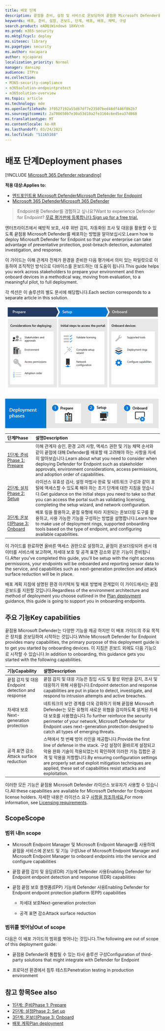 ```yaml
---
title: 배포 단계
description: 끝점을 준비, 설정 및 서비스로 온보딩하여 끝점용 Microsoft Defender를 배포하는 방법에 대해 자세히 알아보기
keywords: 배포, 준비, 설정, 온보드, 단계, 배포, 배포, 채택, 구성
search.product: eADQiWindows 10XVcnh
ms.prod: m365-security
ms.mktglfcycl: deploy
ms.sitesec: library
ms.pagetype: security
ms.author: macapara
author: mjcaparas
localization_priority: Normal
manager: dansimp
audience: ITPro
ms.collection:
- M365-security-compliance
- m365solution-endpointprotect
- m365solution-overview
ms.topic: article
ms.technology: mde
ms.openlocfilehash: 3f0527192a55d67df7e23507bed46df446f8b2b7
ms.sourcegitcommit: 2a708650b7e30a53d10a2fe3164c6ed5ea37d868
ms.translationtype: MT
ms.contentlocale: ko-KR
ms.lasthandoff: 03/24/2021
ms.locfileid: "51165168"
---
```

# <a name="deployment-phases"></a><span data-ttu-id="d5a1b-104">배포 단계</span><span class="sxs-lookup"><span data-stu-id="d5a1b-104">Deployment phases</span></span>

[!INCLUDE [Microsoft 365 Defender rebranding](../../includes/microsoft-defender.md)]

<span data-ttu-id="d5a1b-105">**적용 대상:**</span><span class="sxs-lookup"><span data-stu-id="d5a1b-105">**Applies to:**</span></span>
- [<span data-ttu-id="d5a1b-106">엔드포인트용 Microsoft Defender</span><span class="sxs-lookup"><span data-stu-id="d5a1b-106">Microsoft Defender for Endpoint</span></span>](https://go.microsoft.com/fwlink/p/?linkid=2154037)
- [<span data-ttu-id="d5a1b-107">Microsoft 365 Defender</span><span class="sxs-lookup"><span data-stu-id="d5a1b-107">Microsoft 365 Defender</span></span>](https://go.microsoft.com/fwlink/?linkid=2118804)

><span data-ttu-id="d5a1b-108">Endpoint용 Defender를 경험하고 싶나요?</span><span class="sxs-lookup"><span data-stu-id="d5a1b-108">Want to experience Defender for Endpoint?</span></span> [<span data-ttu-id="d5a1b-109">무료 평가판에 등록합니다.</span><span class="sxs-lookup"><span data-stu-id="d5a1b-109">Sign up for a free trial.</span></span>](https://www.microsoft.com/microsoft-365/windows/microsoft-defender-atp?ocid=docs-wdatp-assignaccess-abovefoldlink)

<span data-ttu-id="d5a1b-110">엔터프라이즈에서 예방적 보호, 사후 위반 감지, 자동화된 조사 및 대응을 활용할 수 있도록 끝점용 Microsoft Defender를 배포하는 방법을 알아보십시오.</span><span class="sxs-lookup"><span data-stu-id="d5a1b-110">Learn how to deploy Microsoft Defender for Endpoint so that your enterprise can take advantage of preventative protection, post-breach detection, automated investigation, and response.</span></span> 


<span data-ttu-id="d5a1b-111">이 가이드는 이해 관계자 전체가 환경을 준비한 다음 평가에서 의미 있는 파일럿으로 이동하여 조직적인 방식으로 디바이스를 온보드하는 데 도움이 됩니다.</span><span class="sxs-lookup"><span data-stu-id="d5a1b-111">This guide helps you work across stakeholders to prepare your environment and then onboard devices in a methodical way, moving from evaluation, to a meaningful pilot, to full deployment.</span></span>

<span data-ttu-id="d5a1b-112">각 섹션은 이 솔루션의 별도 문서에 해당합니다.</span><span class="sxs-lookup"><span data-stu-id="d5a1b-112">Each section corresponds to a separate article in this solution.</span></span>

![표의 세부 정보가 있는 배포 단계의 이미지](images/deployment-guide-phases.png)


![배포 단계 요약: 준비, 설정, 온보드](images/phase-diagrams/deployment-phases.png)

|<span data-ttu-id="d5a1b-115">단계</span><span class="sxs-lookup"><span data-stu-id="d5a1b-115">Phase</span></span> | <span data-ttu-id="d5a1b-116">설명</span><span class="sxs-lookup"><span data-stu-id="d5a1b-116">Description</span></span> | 
|:-------|:-----|
| [<span data-ttu-id="d5a1b-117">1단계: 준비</span><span class="sxs-lookup"><span data-stu-id="d5a1b-117">Phase 1: Prepare</span></span>](prepare-deployment.md)| <span data-ttu-id="d5a1b-118">이해 관계자 승인, 환경 고려 사항, 액세스 권한 및 기능 채택 순서와 같이 끝점에 대해 Defender를 배포할 때 고려해야 하는 사항을 자세히 알아보습니다.</span><span class="sxs-lookup"><span data-stu-id="d5a1b-118">Learn about what you need to consider when deploying Defender for Endpoint such as stakeholder approvals, environment considerations, access permissions, and adoption order of capabilities.</span></span> 
| [<span data-ttu-id="d5a1b-119">2단계: 설치</span><span class="sxs-lookup"><span data-stu-id="d5a1b-119">Phase 2: Setup</span></span>](production-deployment.md)|  <span data-ttu-id="d5a1b-120">라이선스 유효성 검사, 설정 마법사 완료 및 네트워크 구성과 같이 포털에 액세스할 수 있도록 해야 하는 초기 단계에 대한 지침을 얻습니다.</span><span class="sxs-lookup"><span data-stu-id="d5a1b-120">Get guidance on the initial steps you need to take so that you can access the portal such as validating licensing, completing the setup wizard, and network configuration.</span></span> 
| [<span data-ttu-id="d5a1b-121">3단계: 온보더</span><span class="sxs-lookup"><span data-stu-id="d5a1b-121">Phase 3: Onboard</span></span>](onboarding.md) | <span data-ttu-id="d5a1b-122">배포 링을 활용하고, 끝점 유형에 따라 지원되는 온보더링 도구를 활용하고, 사용 가능한 기능을 구성하는 방법을 설명합니다.</span><span class="sxs-lookup"><span data-stu-id="d5a1b-122">Learn how to make use of deployment rings, supported onboarding tools based on the type of endpoint, and configuring available capabilities.</span></span> 


<span data-ttu-id="d5a1b-123">이 가이드를 완료하면 올바른 액세스 권한으로 설정하고, 끝점이 온보더링되어 센서 데이터를 서비스에 보고하며, 차세대 보호 및 공격 표면 감소와 같은 기능이 준비됩니다.</span><span class="sxs-lookup"><span data-stu-id="d5a1b-123">After you've completed this guide, you'll be setup with the right access permissions, your endpoints will be onboarded and reporting sensor data to the service, and capabilities such as next-generation protection and attack surface reduction will be in place.</span></span>



<span data-ttu-id="d5a1b-124">배포 계획 지침에 설명된 환경 아키텍처 및 [](deployment-strategy.md) 배포 방법에 관계없이 이 가이드에서는 끝점 온보드를 지원할 것입니다.</span><span class="sxs-lookup"><span data-stu-id="d5a1b-124">Regardless of the environment architecture and method of deployment you choose outlined in the [Plan deployment](deployment-strategy.md) guidance, this guide is going to support you in onboarding endpoints.</span></span> 








## <a name="key-capabilities"></a><span data-ttu-id="d5a1b-125">주요 기능</span><span class="sxs-lookup"><span data-stu-id="d5a1b-125">Key capabilities</span></span>

<span data-ttu-id="d5a1b-126">끝점용 Microsoft Defender는 다양한 기능을 제공 하지만 이 배포 가이드의 주요 목적은 장치를 온보딩하여 시작하는 것입니다.</span><span class="sxs-lookup"><span data-stu-id="d5a1b-126">While Microsoft Defender for Endpoint provides many capabilities, the primary purpose of this deployment guide is to get you started by onboarding devices.</span></span> <span data-ttu-id="d5a1b-127">이 지침은 온보드 외에도 다음 기능으로 시작할 수 있습니다.</span><span class="sxs-lookup"><span data-stu-id="d5a1b-127">In addition to onboarding, this guidance gets you started with the following capabilities.</span></span>



<span data-ttu-id="d5a1b-128">기능</span><span class="sxs-lookup"><span data-stu-id="d5a1b-128">Capability</span></span> | <span data-ttu-id="d5a1b-129">설명</span><span class="sxs-lookup"><span data-stu-id="d5a1b-129">Description</span></span> 
:---|:---
<span data-ttu-id="d5a1b-130">끝점 감지 및 대응</span><span class="sxs-lookup"><span data-stu-id="d5a1b-130">Endpoint detection and response</span></span> | <span data-ttu-id="d5a1b-131">끝점 감지 및 대응 기능은 침입 시도 및 활성 위반을 감지, 조사 및 대응하기 위해 사용됩니다.</span><span class="sxs-lookup"><span data-stu-id="d5a1b-131">Endpoint detection and response capabilities are put in place to detect, investigate, and respond to intrusion attempts and active breaches.</span></span>
<span data-ttu-id="d5a1b-132">차세대 보호</span><span class="sxs-lookup"><span data-stu-id="d5a1b-132">Next-generation protection</span></span> | <span data-ttu-id="d5a1b-133">네트워크의 보안 경계를 더욱 강화하기 위해 끝점용 Microsoft Defender는 모든 유형의 새로운 위협을 감지하도록 설계된 차세대 보호를 사용했습니다.</span><span class="sxs-lookup"><span data-stu-id="d5a1b-133">To further reinforce the security perimeter of your network, Microsoft Defender for Endpoint uses next-generation protection designed to catch all types of emerging threats.</span></span>
<span data-ttu-id="d5a1b-134">공격 표면 감소</span><span class="sxs-lookup"><span data-stu-id="d5a1b-134">Attack surface reduction</span></span> |  <span data-ttu-id="d5a1b-135">스택에서 첫 번째 방어 라인을 제공합니다.</span><span class="sxs-lookup"><span data-stu-id="d5a1b-135">Provide the first line of defense in the stack.</span></span> <span data-ttu-id="d5a1b-136">구성 설정이 올바르게 설정되고 악용 완화 기술이 적용되었는지 확인하여 이러한 기능 집합은 공격 및 악용을 저항합니다.</span><span class="sxs-lookup"><span data-stu-id="d5a1b-136">By ensuring configuration settings are properly set and exploit mitigation techniques are applied, these set of capabilities resist attacks and exploitation.</span></span>

<span data-ttu-id="d5a1b-137">이러한 모든 기능은 끝점용 Microsoft Defender 라이선스 보유자가 사용할 수 있습니다.</span><span class="sxs-lookup"><span data-stu-id="d5a1b-137">All these capabilities are available for Microsoft Defender for Endpoint license holders.</span></span> <span data-ttu-id="d5a1b-138">자세한 내용은 라이선스 요구 [사항을 참조하세요.](minimum-requirements.md#licensing-requirements)</span><span class="sxs-lookup"><span data-stu-id="d5a1b-138">For more information, see [Licensing requirements](minimum-requirements.md#licensing-requirements).</span></span>

## <a name="scope"></a><span data-ttu-id="d5a1b-139">Scope</span><span class="sxs-lookup"><span data-stu-id="d5a1b-139">Scope</span></span>

### <a name="in-scope"></a><span data-ttu-id="d5a1b-140">범위 내</span><span class="sxs-lookup"><span data-stu-id="d5a1b-140">In scope</span></span>

-   <span data-ttu-id="d5a1b-141">Microsoft Endpoint Manager 및 Microsoft Endpoint Manager를 사용하여 끝점을 서비스에 온보드 및 기능 구성</span><span class="sxs-lookup"><span data-stu-id="d5a1b-141">Use of Microsoft Endpoint Manager and Microsoft Endpoint Manager to onboard endpoints into the service and configure capabilities</span></span>

-   <span data-ttu-id="d5a1b-142">끝점 끝점 감지 및 응답(EDR) 기능에 Defender 사용</span><span class="sxs-lookup"><span data-stu-id="d5a1b-142">Enabling Defender for Endpoint endpoint detection and response (EDR)  capabilities</span></span>

-   <span data-ttu-id="d5a1b-143">끝점 끝점 보호 플랫폼(EPP) 기능에 Defender 사용</span><span class="sxs-lookup"><span data-stu-id="d5a1b-143">Enabling Defender for Endpoint endpoint protection platform (EPP) capabilities</span></span>

    -   <span data-ttu-id="d5a1b-144">차세대 보호</span><span class="sxs-lookup"><span data-stu-id="d5a1b-144">Next-generation protection</span></span>

    -   <span data-ttu-id="d5a1b-145">공격 표면 감소</span><span class="sxs-lookup"><span data-stu-id="d5a1b-145">Attack surface reduction</span></span>


### <a name="out-of-scope"></a><span data-ttu-id="d5a1b-146">범위를 벗어남</span><span class="sxs-lookup"><span data-stu-id="d5a1b-146">Out of scope</span></span>

<span data-ttu-id="d5a1b-147">다음은 이 배포 가이드의 범위를 벗어나는 것입니다.</span><span class="sxs-lookup"><span data-stu-id="d5a1b-147">The following are out of scope of this deployment guide:</span></span>

-   <span data-ttu-id="d5a1b-148">끝점용 Defender와 통합될 수 있는 타사 솔루션 구성</span><span class="sxs-lookup"><span data-stu-id="d5a1b-148">Configuration of third-party solutions that might integrate with Defender for Endpoint</span></span>

-   <span data-ttu-id="d5a1b-149">프로덕션 환경에서 침투 테스트</span><span class="sxs-lookup"><span data-stu-id="d5a1b-149">Penetration testing in production environment</span></span>




## <a name="see-also"></a><span data-ttu-id="d5a1b-150">참고 항목</span><span class="sxs-lookup"><span data-stu-id="d5a1b-150">See also</span></span>
- [<span data-ttu-id="d5a1b-151">1단계: 준비</span><span class="sxs-lookup"><span data-stu-id="d5a1b-151">Phase 1: Prepare</span></span>](prepare-deployment.md)
- [<span data-ttu-id="d5a1b-152">2단계: 설정</span><span class="sxs-lookup"><span data-stu-id="d5a1b-152">Phase 2: Set up</span></span>](production-deployment.md)
- [<span data-ttu-id="d5a1b-153">3단계: 온보더</span><span class="sxs-lookup"><span data-stu-id="d5a1b-153">Phase 3: Onboard</span></span>](onboarding.md)
- [<span data-ttu-id="d5a1b-154">배포 계획</span><span class="sxs-lookup"><span data-stu-id="d5a1b-154">Plan deployment</span></span>](deployment-strategy.md)